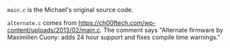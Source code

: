 `main.c` is the Michael's original source code.

`alternate.c` comes from
https://ch00ftech.com/wp-content/uploads/2013/02/main.c. The comment says
"Alternate firmware by Maximilien Cuony: adds 24 hour support and fixes compile
time warnings."
